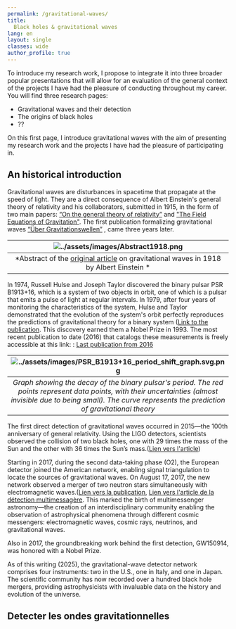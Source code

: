 ```yaml
---
permalink: /gravitational-waves/
title:
  Black holes & gravitational waves
lang: en
layout: single
classes: wide
author_profile: true
---
```

To introduce my research work, I propose to integrate it into three broader popular presentations that will allow for an 
evaluation of the general context of the projects I have had the pleasure of conducting throughout my career. You will find three research pages:

- Gravitational waves and their detection 
- The origins of black holes
- ??

On this first page, I introduce gravitational waves with the aim of presenting my research work and the projects I have 
had the pleasure of participating in.


## An historical introduction

Gravitational waves are disturbances in spacetime that propagate at the speed of light. They are a direct consequence of 
Albert Einstein's general theory of relativity and his collaborators, submitted in 1915, in the form of two main papers:
[“On the general theory of relativity”](https://einsteinpapers.press.princeton.edu/vol6-trans/110)  and ["The Field Equations of Gravitation"](https://einsteinpapers.press.princeton.edu/vol6-trans/129). The first publication 
formalizing gravitational waves [“Über Gravitationswellen”](https://articles.adsabs.harvard.edu/cgi-bin/get_file?pdfs/SPAW./1918/1918SPAW.......154E.pdf) , came three years later.

|                                                        ![../assets/images/Abstract1918.png](../assets/images/Abstract1918.png)                                                        | 
|:-------------------------------------------------------------------------------------------------------------------------------------------------------------------------------------:| 
| *Abstract of the [original article](https://articles.adsabs.harvard.edu/cgi-bin/get_file?pdfs/SPAW./1918/1918SPAW.......154E.pdf) on gravitational waves in 1918 by Albert Einstein * |

In 1974, Russell Hulse and Joseph Taylor discovered the binary pulsar PSR B1913+16, which is a system of two objects in orbit, 
one of which is a pulsar that emits a pulse of light at regular intervals. In 1979, after four years of monitoring the 
characteristics of the system, Hulse and Taylor demonstrated that the evolution of the system's orbit perfectly reproduces 
the predictions of gravitational theory for a binary system ([Link to the publication](https://ui.adsabs.harvard.edu/abs/1979Natur.277..437T/abstract).
This discovery earned them a Nobel Prize in 1993. The most recent publication to date (2016) that catalogs these measurements 
is freely accessible at this link:  : [Last publication from 2016](https://ui.adsabs.harvard.edu/abs/2016ApJ...829...55W/abstract)

|                                                                    ![../assets/images/PSR_B1913+16_period_shift_graph.svg.png](../assets/images/PSR_B1913+16_period_shift_graph.svg.png)                                                                     | 
|:------------------------------------------------------------------------------------------------------------------------------------------------------------------------------------------------------------------------------------------------------------:| 
|                  *Graph showing the decay of the binary pulsar's period. The red points represent data points, with their uncertainties (almost invisible due to being small). The curve represents the prediction of gravitational theory*                  |

The first direct detection of gravitational waves occurred in 2015—the 100th anniversary of general relativity. Using the LIGO detectors, scientists observed the collision of two black holes, one with 29 times the mass of the Sun and the other with 36 times the Sun’s mass.([Lien vers l'article](https://ui.adsabs.harvard.edu/abs/2016PhRvD..93l2003A/abstract))

Starting in 2017, during the second data-taking phase (O2), the European detector joined the American network, enabling signal triangulation to locate the sources of gravitational waves. On August 17, 2017, the new network observed a merger of two neutron stars 
simultaneously with electromagnetic waves.([Lien vers la publication](https://ui.adsabs.harvard.edu/abs/2017PhRvL.119p1101A/abstract), 
[Lien vers l'article de la détection multimessagère](https://ui.adsabs.harvard.edu/abs/2017ApJ...848L..12A/abstract). This marked the birth of multimessenger astronomy—the creation of an interdisciplinary community enabling the observation of astrophysical phenomena through different cosmic messengers: electromagnetic waves, cosmic rays, neutrinos, and gravitational waves.

Also in 2017, the groundbreaking work behind the first detection, GW150914, was honored with a Nobel Prize.

As of this writing (2025), the gravitational-wave detector network comprises four instruments: two in the U.S., one in Italy, and one in Japan. The scientific community has now recorded over a hundred black hole mergers, providing astrophysicists with invaluable data on the history and evolution of the universe.

## Detecter les ondes gravitationnelles

